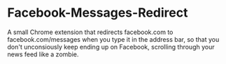 Facebook-Messages-Redirect
==========================

A small Chrome extension that redirects facebook.com to facebook.com/messages when you type it in the address bar, so that you don't unconsiously keep ending up on Facebook, scrolling through your news feed like a zombie.